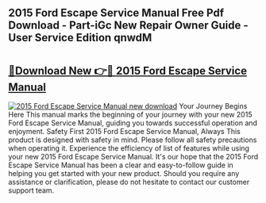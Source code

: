 ## 2015 Ford Escape Service Manual Free Pdf Download - Part-iGc New Repair Owner Guide - User Service Edition qnwdM

# <h2><a href="http://bc20880.oget.top/?id=2015+Ford+Escape+Service+Manual">🔗Download New 👉🔴 2015 Ford Escape Service Manual</a></h2>

[![2015 Ford Escape Service Manual new download](https://i.imgur.com/5g1atiW.png)](http://bc20880.oget.top/?id=2015+Ford+Escape+Service+Manual)
Your Journey Begins Here This manual marks the beginning of your journey with your new 2015 Ford Escape Service Manual, guiding you towards successful operation and enjoyment. Safety First 2015 Ford Escape Service Manual, Always This product is designed with safety in mind. Please follow all safety precautions when operating it. Experience the efficiency of list of features while using your new 2015 Ford Escape Service Manual. It's our hope that the 2015 Ford Escape Service Manual has been a clear and easy-to-follow guide in helping you get started with your new product. Should you require any assistance or clarification, please do not hesitate to contact our customer support team.
